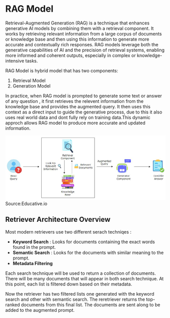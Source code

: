 # RAG Model

Retrieval-Augmented Generation (RAG) is a technique that enhances generative AI models by combining them with a retrieval component. It works by retrieving relevant information from a large corpus of documents or knowledge base and then using this information to generate more accurate and contextually rich responses. RAG models leverage both the generative capabilities of AI and the precision of retrieval systems, enabling more informed and coherent outputs, especially in complex or knowledge-intensive tasks.

RAG Model is hybrid model that has two components:

1) Retrieval Model
2) Generation Model

In practice, when RAG model is prompted to generate some text or answer of any question , it first retrieves the relevent information from the knowledge base and provides the augmented query. It then uses this context as a direct input to guide the generative process, due to this it also uses real world data and dont fully rely on training data.This dynamic approch allows RAG model to produce more accurate and updated information.

![ RAG :Source Educative.io](assests/RAG.JPG) Source:Educative.io

## Retriever Architecture Overview

Most modern retrievers use two different serach techniqes :

* **Keyword Search** : Looks for documents containing the exact words found in the prompt.
* **Semantic Search** : Looks for the documents with similar meaning to the prompt.
* **Metadata Filtering**

Each search technique will be used to return a collection of documents. There will be many documents that will appear in both search technique. At this point, each list is filtered down based on their metadata.

Now the retriever has two filtered lists one generated with the keyword search and other with semantic search. The reretriever returns the top-ranked documents from this final list. The documents are sent along to be added to the augmented prompt.
